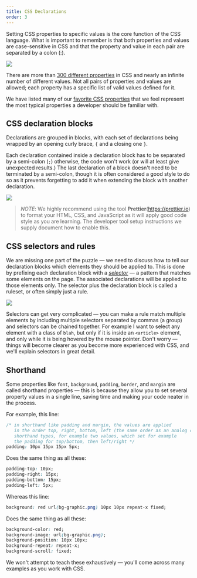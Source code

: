 ```yaml
---
title: CSS Declarations
order: 3
---
```


Setting CSS properties to specific values is the core function of the CSS
language. What is important to remember is that both properties and values are
case-sensitive in CSS and that the property and value in each pair are separated
by a colon (:).

![](https://mdn.mozillademos.org/files/3665/css%20syntax%20-%20declaration.png)

There are more than
[300 different properties](https://developer.mozilla.org/en-US/docs/Web/CSS/Reference)
in CSS and nearly an infinite number of different values. Not all pairs of
properties and values are allowed; each property has a specific list of valid
values defined for it.

We have listed many of our
[favorite CSS properties](lessons/misc-quick-reference/css-properties) that we
feel represent the most typical properties a developer should be familiar with.

## CSS declaration blocks

Declarations are grouped in blocks, with each set of declarations being wrapped
by an opening curly brace, `{` and a closing one `}`.

Each declaration contained inside a declaration block has to be separated by a
semi-colon (`;`) otherwise, the code won't work (or will at least give
unexpected results.) The last declaration of a block doesn't need to be
terminated by a semi-colon, though it is often considered a good style to do so
as it prevents forgetting to add it when extending the block with another
declaration.

![](https://mdn.mozillademos.org/files/3667/css%20syntax%20-%20declarations%20block.png)

> _NOTE_: We highly recommend using the tool **Prettier**(https://prettier.io)
> to format your HTML, CSS, and JavaScript as it will apply good code style as
> you are learning. The developer tool setup instructions we supply document how
> to enable this.

## CSS selectors and rules

We are missing one part of the puzzle — we need to discuss how to tell our
declaration blocks which elements they should be applied to. This is done by
prefixing each declaration block with a
[_selector_](https://developer.mozilla.org/en-US/docs/Web/CSS/CSS_Selectors) — a
pattern that matches some elements on the page. The associated declarations will
be applied to those elements only. The selector plus the declaration block is
called a ruleset, or often simply just a rule.

![](https://mdn.mozillademos.org/files/3668/css%20syntax%20-%20ruleset.png)

Selectors can get very complicated — you can make a rule match multiple elements
by including multiple selectors separated by commas (a group) and selectors can
be chained together. For example I want to select any element with a class of
`blah`, but only if it is inside an `<article>` element, and only while it is
being hovered by the mouse pointer. Don't worry — things will become clearer as
you become more experienced with CSS, and we'll explain selectors in great
detail.

## Shorthand

Some properties like `font`, `background`, `padding`, `border`, and `margin` are
called shorthand properties — this is because they allow you to set several
property values in a single line, saving time and making your code neater in the
process.

For example, this line:

```css
/* in shorthand like padding and margin, the values are applied
   in the order top, right, bottom, left (the same order as an analog clock, clock-wise). There are also other 
   shorthand types, for example two values, which set for example
   the padding for top/bottom, then left/right */
padding: 10px 15px 15px 5px;
```

Does the same thing as all these:

```css
padding-top: 10px;
padding-right: 15px;
padding-bottom: 15px;
padding-left: 5px;
```

Whereas this line:

```css
background: red url(bg-graphic.png) 10px 10px repeat-x fixed;
```

Does the same thing as all these:

```css
background-color: red;
background-image: url(bg-graphic.png);
background-position: 10px 10px;
background-repeat: repeat-x;
background-scroll: fixed;
```

We won't attempt to teach these exhaustively — you'll come across many examples
as you work with CSS.
